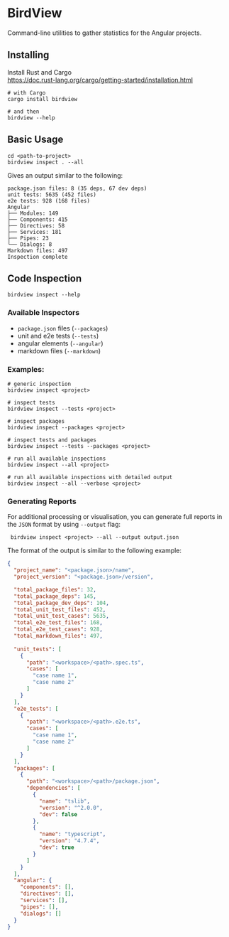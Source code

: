 # BirdView

Command-line utilities to gather statistics for the Angular projects.

## Installing

Install Rust and Cargo  
https://doc.rust-lang.org/cargo/getting-started/installation.html

```shell
# with Cargo
cargo install birdview

# and then
birdview --help
```

## Basic Usage

```shell
cd <path-to-project>
birdview inspect . --all
```

Gives an output similar to the following:

```text
package.json files: 8 (35 deps, 67 dev deps)
unit tests: 5635 (452 files)
e2e tests: 928 (168 files)
Angular
├── Modules: 149
├── Components: 415
├── Directives: 58
├── Services: 181
├── Pipes: 23
└── Dialogs: 8
Markdown files: 497
Inspection complete
```

## Code Inspection

```shell
birdview inspect --help
```

### Available Inspectors

- `package.json` files (`--packages`)
- unit and e2e tests (`--tests`)
- angular elements (`--angular`)
- markdown files (`--markdown`)

### Examples:

```shell
# generic inspection
birdview inspect <project>

# inspect tests
birdview inspect --tests <project>

# inspect packages
birdview inspect --packages <project>

# inspect tests and packages
birdview inspect --tests --packages <project>

# run all available inspections
birdview inspect --all <project>

# run all available inspections with detailed output
birdview inspect --all --verbose <project>
```

### Generating Reports

For additional processing or visualisation, you can generate full reports in the `JSON` format by using `--output` flag:

```shell
 birdview inspect <project> --all --output output.json
```

The format of the output is similar to the following example:

```json
{
  "project_name": "<package.json>/name",
  "project_version": "<package.json>/version",

  "total_package_files": 32,
  "total_package_deps": 145,
  "total_package_dev_deps": 104,
  "total_unit_test_files": 452,
  "total_unit_test_cases": 5635,
  "total_e2e_test_files": 168,
  "total_e2e_test_cases": 928,
  "total_markdown_files": 497,
  
  "unit_tests": [
    {
      "path": "<workspace>/<path>.spec.ts",
      "cases": [
        "case name 1",
        "case name 2"
      ]
    }
  ],
  "e2e_tests": [
    {
      "path": "<workspace>/<path>.e2e.ts",
      "cases": [
        "case name 1",
        "case name 2"
      ]
    }
  ],
  "packages": [
    {
      "path": "<workspace>/<path>/package.json",
      "dependencies": [
        {
          "name": "tslib",
          "version": "^2.0.0",
          "dev": false
        },
        {
          "name": "typescript",
          "version": "4.7.4",
          "dev": true
        }
      ]
    }
  ],
  "angular": {
    "components": [],
    "directives": [],
    "services": [],
    "pipes": [],
    "dialogs": []
  }
}
```
